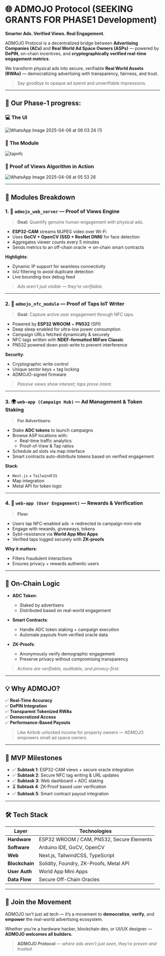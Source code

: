 # 🌐 ADMOJO Protocol (SEEKING GRANTS FOR PHASE1 Development)

**Smarter Ads. Verified Views. Real Engagement.**

ADMOJO Protocol is a decentralized bridge between **Advertising Companies (ACs)** and **Real World Ad Space Owners (ASPs)** — powered by **DePIN**, on-chain incentives, and **cryptographically verified real-time engagement metrics**.

We transform physical ads into secure, verifiable **Real World Assets (RWAs)** — democratizing advertising with transparency, fairness, and trust.

> Say goodbye to opaque ad spend and unverifiable impressions.

---

## 📸 Our Phase-1 progress:

### 💻 The UI
![WhatsApp Image 2025-04-06 at 06 03 24 (1)](https://github.com/user-attachments/assets/a3a2dee2-f39b-4e58-8e0d-de6630502c4e)


### 🔌 The Module
![tapnfc](https://github.com/user-attachments/assets/eaa46a7c-238c-49b8-9807-832e9cd3330e)



### 🧠 Proof of Views Algorithm in Action
![WhatsApp Image 2025-04-06 at 05 53 26](https://github.com/user-attachments/assets/daeb98ae-3776-4c88-85b7-661600ddaa81)



---

## 🚀 Modules Breakdown

### 1. 📸 `admojo_web_server` — Proof of Views Engine

> **Goal:** Quantify genuine human engagement with physical ads.

- **ESP32-CAM** streams MJPEG video over Wi-Fi
- Uses **GoCV + OpenCV (SSD + ResNet DNN)** for face detection
- Aggregates viewer counts every 5 minutes
- Sends metrics to an off-chain oracle → on-chain smart contracts

**Highlights**:
- Dynamic IP support for seamless connectivity
- IoU filtering to avoid duplicate detection
- Live bounding-box debug feed

> _Ads aren’t just visible — they’re verifiable._

---

### 2. 📲 `admojo_nfc_module` — Proof of Taps IoT Writer

> **Goal:** Capture active user engagement through NFC taps.

- Powered by **ESP32 WROOM** + **PN532** (SPI)
- Deep sleep enabled for ultra-low power consumption
- Campaign URLs fetched dynamically & securely
- NFC tags written with **NDEF-formatted MiFare Classic**
- PN532 powered down post-write to prevent interference

**Security**:
- Cryptographic write control
- Unique sector keys + tag locking
- ADMOJO-signed firmware

> _Passive views show interest; taps prove intent._

---

### 3. 🌍 `web-app (Campaign Hub)` — Ad Management & Token Staking

> **For Advertisers:**

- Stake **ADC tokens** to launch campaigns
- Browse ASP locations with:
  - Real-time traffic analytics
  - Proof-of-View & Tap ratios
- Schedule ad slots via map interface
- Smart contracts auto-distribute tokens based on verified engagement

**Stack**:
- `Next.js` + `TailwindCSS`
- Map integration
- Metal API for token logic

---

### 4. 🎯 `web-app (User Engagement)` — Rewards & Verification

> **Flow:**

- Users tap NFC-enabled ads → redirected to campaign mini-site
- Engage with rewards, giveaways, tokens
- Sybil-resistance via **World App Mini Apps**
- Verified taps logged securely with **ZK-proofs**

**Why it matters**:
- Filters fraudulent interactions
- Ensures privacy + rewards authentic users

---

## 🔗 On-Chain Logic

- **ADC Token**:
  - Staked by advertisers
  - Distributed based on real-world engagement

- **Smart Contracts**:
  - Handle ADC token staking + campaign execution
  - Automate payouts from verified oracle data

- **ZK-Proofs**:
  - Anonymously verify demographic engagement
  - Preserve privacy without compromising transparency

> _Actions are verifiable, auditable, and privacy-first._

---

## 💡 Why ADMOJO?

✅ **Real-Time Accuracy**  
✅ **DePIN Integration**  
✅ **Transparent Tokenized RWAs**  
✅ **Democratized Access**  
✅ **Performance-Based Payouts**

> Like Airbnb unlocked income for property owners — ADMOJO empowers small ad space owners.

---

## 📅 MVP Milestones

- ✅ **Subtask 1**: ESP32-CAM views + secure oracle integration  
- ✅ **Subtask 2**: Secure NFC tag writing & URL updates  
- ✅ **Subtask 3**: Web dashboard + ADC staking  
- ⏳ **Subtask 4**: ZK-Proof based user verification  
- ✅ **Subtask 5**: Smart contract payout integration

---

## 🛠 Tech Stack

| Layer        | Technologies                                   |
|--------------|------------------------------------------------|
| **Hardware** | ESP32 WROOM / CAM, PN532, Secure Elements      |
| **Software** | Arduino IDE, GoCV, OpenCV                      |
| **Web**      | Next.js, TailwindCSS, TypeScript               |
| **Blockchain** | Solidity, Foundry, ZK-Proofs, Metal API     |
| **User Auth**| World App Mini Apps                            |
| **Data Flow**| Secure Off-Chain Oracles                       |

---

## 👾 Join the Movement

ADMOJO isn’t just ad tech — it’s a movement to **democratize**, **verify**, and **empower** the real-world advertising ecosystem.

Whether you’re a hardware hacker, blockchain dev, or UI/UX designer — **ADMOJO welcomes all builders.**

> **ADMOJO Protocol** — _where ads aren’t just seen, they’re proven and trusted._
